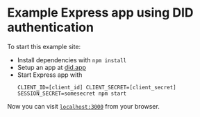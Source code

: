 # Example Express app using DID authentication

To start this example site:

- Install dependencies with `npm install`
- Setup an app at [did.app](https://did.app)
- Start Express app with
  ```
  CLIENT_ID=[client_id] CLIENT_SECRET=[client_secret] SESSION_SECRET=somesecret npm start
  ```

Now you can visit [`localhost:3000`](http://localhost:3000) from your browser.
